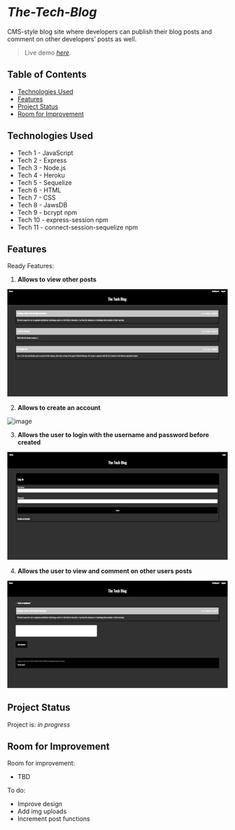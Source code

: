 # _The-Tech-Blog_
CMS-style blog site where developers can publish their blog posts and comment on other developers’ posts as well.
> Live demo [_here_](https://the-tech-blog-io.herokuapp.com/). 

## Table of Contents
* [Technologies Used](#technologies-used)
* [Features](#features)
* [Project Status](#project-status)
* [Room for Improvement](#room-for-improvement)

## Technologies Used
- Tech 1 - JavaScript
- Tech 2 - Express
- Tech 3 - Node.js
- Tech 4 - Heroku
- Tech 5 - Sequelize
- Tech 6 - HTML
- Tech 7 - CSS
- Tech 8 - JawsDB
- Tech 9 - bcrypt npm
- Tech 10 - express-session npm
- Tech 11 - connect-session-sequelize npm


## Features
Ready Features:
1. **Allows to view other posts**

![Initial-display](./assets/screenshots/main.png)

2. **Allows to create an account**

![image](https://user-images.githubusercontent.com/70618345/165442359-7835e0a5-ea53-491f-8575-6965a9e0e1b2.png)


3. **Allows the user to login with the username and password before created**

![Initial-display](./assets/screenshots/login.png)

4. **Allows the user to view and comment on other users posts**
  
![Initial-display](./assets/screenshots/comments.png)

## Project Status
Project is: _in progress_


## Room for Improvement
Room for improvement:
- TBD

To do:
- Improve design
- Add img uploads
- Increment post functions
